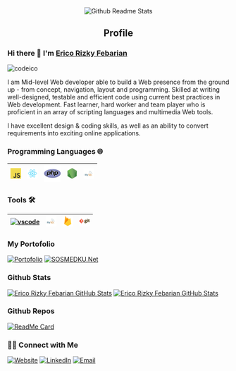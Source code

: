 <p align="center">
 <img width="100px" src="https://res.cloudinary.com/anuraghazra/image/upload/v1594908242/logo_ccswme.svg" align="center" alt="Github Readme Stats" />
 <h2 align="center">Profile</h2>
</p>

### Hi there 👋 I'm [Erico Rizky Febarian](http://bangcode.my.id)

<img src="https://komarev.com/ghpvc/?username=codeico" alt="codeico" />

<div>
 <p>
I am Mid-level Web developer able to build a Web presence from the ground up - from concept, navigation, layout and programming. Skilled at writing well-designed, testable and efficient code using current best practices in Web development. Fast learner, hard worker and team player who is proficient in an array of scripting languages and multimedia Web tools.

I have excellent design & coding skills, as well as an ability to convert requirements into exciting online applications.
</p>
</div>

### Programming Languages 🌐

| [<img src="https://raw.githubusercontent.com/github/explore/80688e429a7d4ef2fca1e82350fe8e3517d3494d/topics/javascript/javascript.png" alt="jQuery" width="24">](https://jquery.com/) | [<img src="https://raw.githubusercontent.com/github/explore/80688e429a7d4ef2fca1e82350fe8e3517d3494d/topics/react/react.png" alt="React" width="24">](https://reactjs.org/) | [<img src="https://raw.githubusercontent.com/github/explore/80688e429a7d4ef2fca1e82350fe8e3517d3494d/topics/php/php.png" alt="php" width="38">](https://php.net/) | [<img src="https://raw.githubusercontent.com/github/explore/80688e429a7d4ef2fca1e82350fe8e3517d3494d/topics/nodejs/nodejs.png" alt="Ruby" width="24">](https://nodejs.org/) | [<img src="https://raw.githubusercontent.com/github/explore/80688e429a7d4ef2fca1e82350fe8e3517d3494d/topics/mysql/mysql.png" alt="MySql" width="24">](https://www.mysql.com/)
|---|---|---|---|---|
 
### Tools 🛠️

| [<img src="https://upload.wikimedia.org/wikipedia/commons/thumb/2/2d/Visual_Studio_Code_1.18_icon.svg/1200px-Visual_Studio_Code_1.18_icon.svg.png" alt="vscode" width="24">](https://code.visualstudio.com/) | [<img src="https://raw.githubusercontent.com/github/explore/80688e429a7d4ef2fca1e82350fe8e3517d3494d/topics/mysql/mysql.png" alt="mysql" width="24">](https://www.mysql.com/) |  [<img src="https://raw.githubusercontent.com/github/explore/80688e429a7d4ef2fca1e82350fe8e3517d3494d/topics/firebase/firebase.png" alt="firebase" width="24">](https://firebase.google.com/) | [<img src="https://raw.githubusercontent.com/github/explore/80688e429a7d4ef2fca1e82350fe8e3517d3494d/topics/git/git.png" alt="Git" width="24">](https://git-scm.com/) 
|---|---|---|---|

### My Portofolio

<p align="left">
<a href="https://www.bangcode.my.id" target="_blank"><img alt="Portofolio" src="https://img.shields.io/badge/Website-www.bangcode.my.id-red?style=flat&logo=google-chrome"></a>
<a href="https://www.sosmedku.net" target="_blank"><img alt="SOSMEDKU.Net" src="https://img.shields.io/badge/Website-www.sosmedku.net-blue?style=flat&logo=google-chrome"></a>
</p>

### Github Stats

[![Erico Rizky Febarian GitHub Stats](https://github-readme-stats.vercel.app/api/top-langs/?username=codeico&layout=compac)](https://github.com/codeico) [![Erico Rizky Febarian GitHub Stats](https://github-readme-stats.vercel.app/api?username=anuraghazra&show_icons=true&theme=tokyonight)](https://github.com/codeico)

### Github Repos

[![ReadMe Card](https://github-readme-stats.vercel.app/api/pin/?username=codeico&repo=portofolio&show_owner=true)](https://github.com/codeico/portofolio)

<h3> 🤝🏻 Connect with Me </h3>

<p align="left">
<a href="https://www.bangcode.my.id" target="_blank"><img alt="Website" src="https://img.shields.io/badge/Website-www.bangcode.my.id-red?style=flat&logo=google-chrome"></a>
<a href="https://www.linkedin.com/in/bangico/" target="_blank"><img alt="LinkedIn" src="https://img.shields.io/badge/LinkedIn-@bangico-red?style=flat&logo=linkedin"></a>
<a href="mailto:bangico2002@gmail.com"><img alt="Email" src="https://img.shields.io/badge/Email-bangico2002@gmail.com-red?style=flat&logo=gmail"></a>
</p>
